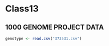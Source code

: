 Class13
================

1000 GENOME PROJECT DATA
------------------------

``` r
genotype <- read.csv("373531.csv")
```
